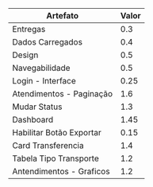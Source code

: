 | Artefato                 | Valor |
|--------------------------|-------|
| Entregas                 | 0.3   |
| Dados Carregados         | 0.4   |
| Design                   | 0.5   |
| Navegabilidade           | 0.5   |
| Login - Interface        | 0.25  |
| Atendimentos - Paginação | 1.6   |
| Mudar Status             | 1.3   |
| Dashboard                | 1.45  |
| Habilitar Botão Exportar | 0.15  |
| Card Transferencia       | 1.4   |
| Tabela Tipo Transporte   | 1.2   |
| Antendimentos - Graficos | 1.2   |
